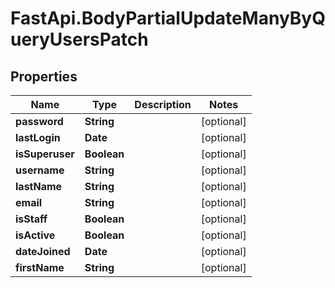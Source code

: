 # FastApi.BodyPartialUpdateManyByQueryUsersPatch

## Properties
Name | Type | Description | Notes
------------ | ------------- | ------------- | -------------
**password** | **String** |  | [optional] 
**lastLogin** | **Date** |  | [optional] 
**isSuperuser** | **Boolean** |  | [optional] 
**username** | **String** |  | [optional] 
**lastName** | **String** |  | [optional] 
**email** | **String** |  | [optional] 
**isStaff** | **Boolean** |  | [optional] 
**isActive** | **Boolean** |  | [optional] 
**dateJoined** | **Date** |  | [optional] 
**firstName** | **String** |  | [optional] 
